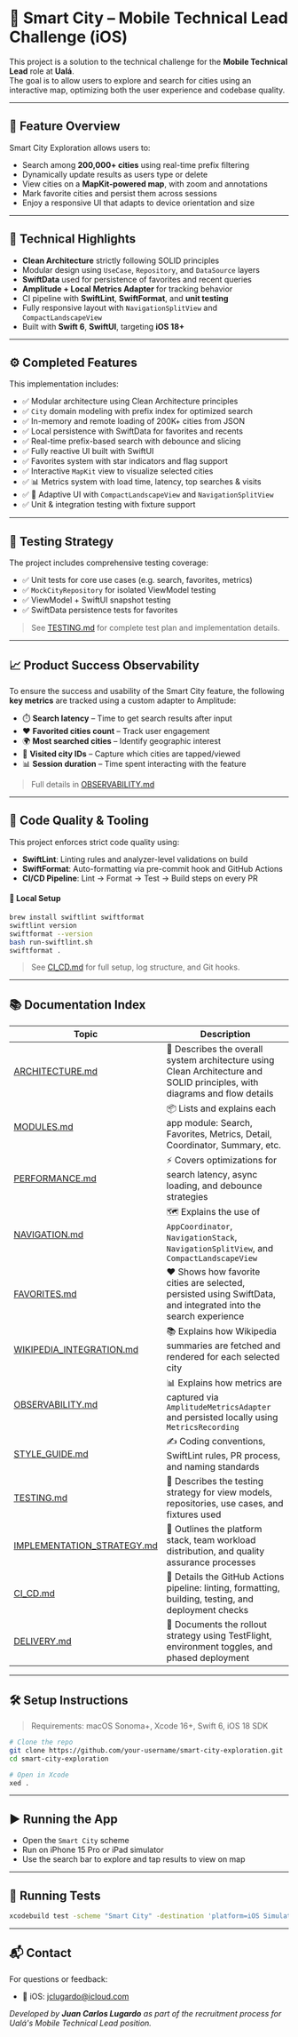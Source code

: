 # 🚀 Smart City – Mobile Technical Lead Challenge (iOS)

This project is a solution to the technical challenge for the **Mobile Technical Lead** role at **Ualá**.  
The goal is to allow users to explore and search for cities using an interactive map, optimizing both the user experience and codebase quality.

---

## 📱 Feature Overview

Smart City Exploration allows users to:

- Search among **200,000+ cities** using real-time prefix filtering
- Dynamically update results as users type or delete
- View cities on a **MapKit-powered map**, with zoom and annotations
- Mark favorite cities and persist them across sessions
- Enjoy a responsive UI that adapts to device orientation and size

---

## 🧱 Technical Highlights

- **Clean Architecture** strictly following SOLID principles
- Modular design using `UseCase`, `Repository`, and `DataSource` layers
- **SwiftData** used for persistence of favorites and recent queries
- **Amplitude + Local Metrics Adapter** for tracking behavior
- CI pipeline with **SwiftLint**, **SwiftFormat**, and **unit testing**
- Fully responsive layout with `NavigationSplitView` and `CompactLandscapeView`
- Built with **Swift 6**, **SwiftUI**, targeting **iOS 18+**

---

## ⚙️ Completed Features

This implementation includes:

- ✅ Modular architecture using Clean Architecture principles
- ✅ `City` domain modeling with prefix index for optimized search
- ✅ In-memory and remote loading of 200K+ cities from JSON
- ✅ Local persistence with SwiftData for favorites and recents
- ✅ Real-time prefix-based search with debounce and slicing
- ✅ Fully reactive UI built with SwiftUI
- ✅ Favorites system with star indicators and flag support
- ✅ Interactive `MapKit` view to visualize selected cities
- ✅ 📊 Metrics system with load time, latency, top searches & visits
- ✅ 📱 Adaptive UI with `CompactLandscapeView` and `NavigationSplitView`
- ✅ Unit & integration testing with fixture support

---

## 🧪 Testing Strategy

The project includes comprehensive testing coverage:

- ✅ Unit tests for core use cases (e.g. search, favorites, metrics)
- ✅ `MockCityRepository` for isolated ViewModel testing
- ✅ ViewModel + SwiftUI snapshot testing
- ✅ SwiftData persistence tests for favorites

> See [TESTING.md](docs/TESTING.md) for complete test plan and implementation details.

---

## 📈 Product Success Observability

To ensure the success and usability of the Smart City feature, the following **key metrics** are tracked using a custom adapter to Amplitude:

- ⏱️ **Search latency** – Time to get search results after input
- ❤️ **Favorited cities count** – Track user engagement
- 🌍 **Most searched cities** – Identify geographic interest
- 🧭 **Visited city IDs** – Capture which cities are tapped/viewed
- 📊 **Session duration** – Time spent interacting with the feature

> Full details in [OBSERVABILITY.md](docs/OBSERVABILITY.md)

---

## 🧰 Code Quality & Tooling

This project enforces strict code quality using:

- **SwiftLint**: Linting rules and analyzer-level validations on build
- **SwiftFormat**: Auto-formatting via pre-commit hook and GitHub Actions
- **CI/CD Pipeline**: Lint → Format → Test → Build steps on every PR

#### 🔧 Local Setup

```bash
brew install swiftlint swiftformat
swiftlint version
swiftformat --version
bash run-swiftlint.sh
swiftformat .
```

> See [CI_CD.md](docs/CI_CD.md) for full setup, log structure, and Git hooks.

---

## 📚 Documentation Index

| Topic | Description |
|-------|-------------|
| [ARCHITECTURE.md](docs/ARCHITECTURE.md) | 📐 Describes the overall system architecture using Clean Architecture and SOLID principles, with diagrams and flow details |
| [MODULES.md](docs/MODULES.md) | 📦 Lists and explains each app module: Search, Favorites, Metrics, Detail, Coordinator, Summary, etc. |
| [PERFORMANCE.md](docs/PERFORMANCE.md) | ⚡ Covers optimizations for search latency, async loading, and debounce strategies |
| [NAVIGATION.md](docs/NAVIGATION.md) | 🗺️ Explains the use of `AppCoordinator`, `NavigationStack`, `NavigationSplitView`, and `CompactLandscapeView` |
| [FAVORITES.md](docs/FAVORITES.md) | ❤️ Shows how favorite cities are selected, persisted using SwiftData, and integrated into the search experience |
| [WIKIPEDIA_INTEGRATION.md](docs/WIKIPEDIA_INTEGRATION.md) | 📚 Explains how Wikipedia summaries are fetched and rendered for each selected city |
| [OBSERVABILITY.md](docs/OBSERVABILITY.md) | 📊 Explains how metrics are captured via `AmplitudeMetricsAdapter` and persisted locally using `MetricsRecording` |
| [STYLE_GUIDE.md](docs/STYLE_GUIDE.md) | ✍️ Coding conventions, SwiftLint rules, PR process, and naming standards |
| [TESTING.md](docs/TESTING.md) | 🧪 Describes the testing strategy for view models, repositories, use cases, and fixtures used |
| [IMPLEMENTATION_STRATEGY.md](docs/IMPLEMENTATION_STRATEGY.md) | 🚀 Outlines the platform stack, team workload distribution, and quality assurance processes |
| [CI_CD.md](docs/CI_CD.md) | 🧹 Details the GitHub Actions pipeline: linting, formatting, building, testing, and deployment checks |
| [DELIVERY.md](docs/DELIVERY.md) | 🚚 Documents the rollout strategy using TestFlight, environment toggles, and phased deployment |

---

## 🛠 Setup Instructions

> Requirements: macOS Sonoma+, Xcode 16+, Swift 6, iOS 18 SDK

```bash
# Clone the repo
git clone https://github.com/your-username/smart-city-exploration.git
cd smart-city-exploration

# Open in Xcode
xed .
```

---

## ▶️ Running the App

- Open the `Smart City` scheme
- Run on iPhone 15 Pro or iPad simulator
- Use the search bar to explore and tap results to view on map

---

## 🧪 Running Tests

```bash
xcodebuild test -scheme "Smart City" -destination 'platform=iOS Simulator,name=iPhone 16'
```

---

## 📬 Contact

For questions or feedback:
- 📩 iOS: jclugardo@icloud.com

_Developed by **Juan Carlos Lugardo** as part of the recruitment process for Ualá's Mobile Technical Lead position._

